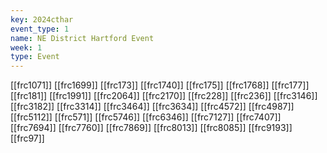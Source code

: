 ```yaml
---
key: 2024cthar
event_type: 1
name: NE District Hartford Event
week: 1
type: Event
---
```

[[frc1071]]
[[frc1699]]
[[frc173]]
[[frc1740]]
[[frc175]]
[[frc1768]]
[[frc177]]
[[frc181]]
[[frc1991]]
[[frc2064]]
[[frc2170]]
[[frc228]]
[[frc236]]
[[frc3146]]
[[frc3182]]
[[frc3314]]
[[frc3464]]
[[frc3634]]
[[frc4572]]
[[frc4987]]
[[frc5112]]
[[frc571]]
[[frc5746]]
[[frc6346]]
[[frc7127]]
[[frc7407]]
[[frc7694]]
[[frc7760]]
[[frc7869]]
[[frc8013]]
[[frc8085]]
[[frc9193]]
[[frc97]]
